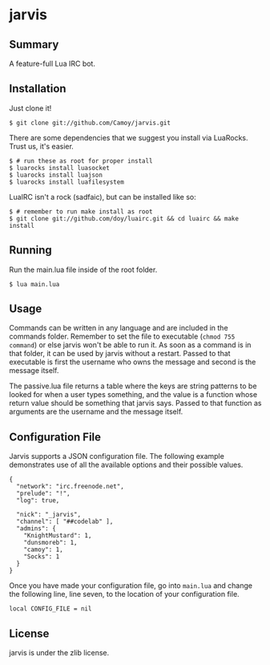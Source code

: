 # jarvis
## Summary
A feature-full Lua IRC bot.

## Installation
Just clone it!

    $ git clone git://github.com/Camoy/jarvis.git

There are some dependencies that we suggest you install via LuaRocks.  Trust us, it's easier.

    $ # run these as root for proper install
    $ luarocks install luasocket
    $ luarocks install luajson
    $ luarocks install luafilesystem

LuaIRC isn't a rock (sadfaic), but can be installed like so:

    $ # remember to run make install as root
    $ git clone git://github.com/doy/luairc.git && cd luairc && make install

## Running
Run the main.lua file inside of the root folder.

    $ lua main.lua

## Usage
Commands can be written in any language and are included in the commands folder.  Remember to set the file to executable (`chmod 755 command`) or else jarvis won't be able to run it.  As soon as a command is in that folder, it can be used by jarvis without a restart.  Passed to that executable is first the username who owns the message and second is the message itself.

The passive.lua file returns a table where the keys are string patterns to be looked for when a user types something, and the value is a function whose return value should be something that jarvis says.  Passed to that function as arguments are the username and the message itself.

## Configuration File

Jarvis supports a JSON configuration file. The following example demonstrates
use of all the available options and their possible values.

    {
      "network": "irc.freenode.net",
      "prelude": "!",
      "log": true,

      "nick": "_jarvis",
      "channel": [ "##codelab" ],
      "admins": {
        "KnightMustard": 1,
        "dunsmoreb": 1,
        "camoy": 1,
        "Socks": 1
      }
    }

Once you have made your configuration file, go into `main.lua` and change the
following line, line seven, to the location of your configuration file.

    local CONFIG_FILE = nil

## License
jarvis is under the zlib license.
